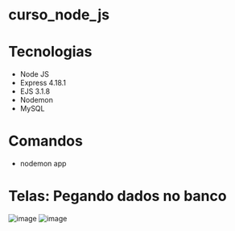 # curso_node_js


# Tecnologias
- Node JS
- Express 4.18.1
- EJS 3.1.8
- Nodemon
- MySQL

# Comandos
- nodemon app

# Telas: Pegando dados no banco

![image](https://user-images.githubusercontent.com/33354360/189508931-a2ab563e-3e23-44e7-84d2-6362859a466c.png)
![image](https://user-images.githubusercontent.com/33354360/189508972-2e4ad660-e9c7-4dfa-8070-1c96b8891c8f.png)

